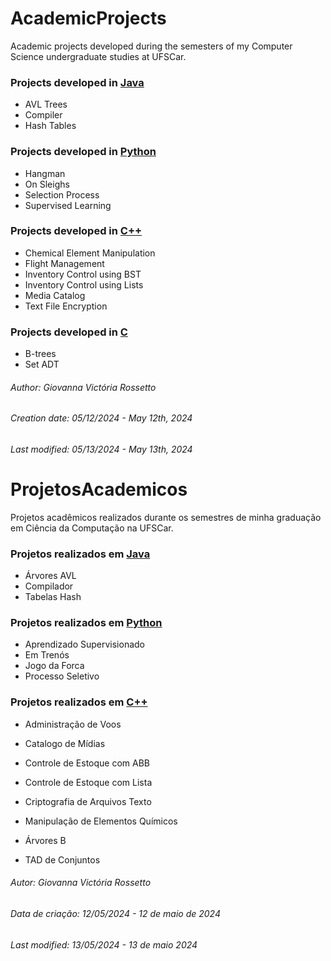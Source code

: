 
# AcademicProjects

Academic projects developed during the semesters of my Computer Science undergraduate studies at UFSCar.

### Projects developed in [Java](https://github.com/GiovannaVictoria/AcademicProjects/blob/Java/JavaInfo.md)
- AVL Trees
- Compiler
- Hash Tables

### Projects developed in [Python](https://github.com/GiovannaVictoria/AcademicProjects/blob/Python/PythonInfo.md)
- Hangman
- On Sleighs
- Selection Process
- Supervised Learning

### Projects developed in [C++](https://github.com/GiovannaVictoria/AcademicProjects/blob/C%2B%2B/C%2B%2BInfo.md)
- Chemical Element Manipulation
- Flight Management
- Inventory Control using BST
- Inventory Control using Lists
- Media Catalog
- Text File Encryption

### Projects developed in [C](https://github.com/GiovannaVictoria/AcademicProjects/blob/C/CInfo.md)
- B-trees
- Set ADT

###### Author: Giovanna Victória Rossetto
###### Creation date: 05/12/2024 - May 12th, 2024
###### Last modified: 05/13/2024 - May 13th, 2024

# ProjetosAcademicos

Projetos acadêmicos realizados durante os semestres de minha graduação em Ciência da Computação na UFSCar.

### Projetos realizados em [Java](https://github.com/GiovannaVictoria/AcademicProjects/blob/Java/JavaInfo.md)
- Árvores AVL
- Compilador
- Tabelas Hash

### Projetos realizados em [Python](https://github.com/GiovannaVictoria/AcademicProjects/blob/Python/PythonInfo.md)
- Aprendizado Supervisionado
- Em Trenós
- Jogo da Forca
- Processo Seletivo

### Projetos realizados em [C++](https://github.com/GiovannaVictoria/AcademicProjects/blob/C%2B%2B/C%2B%2BInfo.md)
- Administração de Voos
- Catalogo de Mídias
- Controle de Estoque com ABB
- Controle de Estoque com Lista
- Criptografia de Arquivos Texto
- Manipulação de Elementos Químicos


- Árvores B
- TAD de Conjuntos

###### Autor: Giovanna Victória Rossetto
###### Data de criação: 12/05/2024 - 12 de maio de 2024
###### Last modified: 13/05/2024 - 13 de maio 2024
